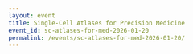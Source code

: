 ```yaml
---
layout: event
title: Single-Cell Atlases for Precision Medicine
event_id: sc-atlases-for-med-2026-01-20
permalink: /events/sc-atlases-for-med-2026-01-20/
---
```

